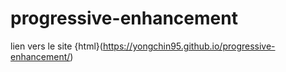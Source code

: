 # progressive-enhancement

lien vers le site {html}(https://yongchin95.github.io/progressive-enhancement/)
